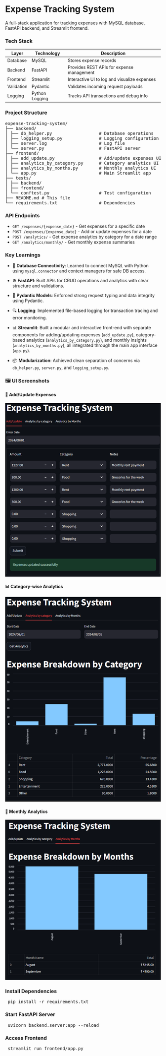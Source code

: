 
# Expense Tracking System

A full-stack application for tracking expenses with MySQL database, FastAPI backend, and Streamlit frontend.


### Tech Stack

| Layer       | Technology     | Description                                 |
|------------|----------------|---------------------------------------------|
| Database   | MySQL          | Stores expense records                      |
| Backend    | FastAPI        | Provides REST APIs for expense management   |
| Frontend   | Streamlit      | Interactive UI to log and visualize expenses|
| Validation | Pydantic       | Validates incoming request payloads         |
| Logging    | Python Logging | Tracks API transactions and debug info      |

### Project Structure  
<pre>expense-tracking-system/
├── backend/
│ ├── db_helper.py                  # Database operations
│ ├── logging_setup.py              # Logging configuration
│ ├── server.log                    # Log file
│ └── server.py                     # FastAPI server
├── frontend/
│ ├── add_update.py                 # Add/update expenses UI
│ ├── analytics_by_category.py      # Category analytics UI
│ ├── analytics_by_months.py        # Monthly analytics UI
│ └── app.py                        # Main Streamlit app
├── tests/
│ ├── backend/
│ ├── frontend/
│ └── conftest.py                   # Test configuration
├── README.md # This file
└── requirements.txt                # Dependencies </pre>


### API Endpoints  

- `GET /expenses/{expense_date}` - Get expenses for a specific date  
- `POST /expenses/{expense_date}` - Add or update expenses for a date  
- `POST /analytics/` - Get expense analytics by category for a date range  
- `GET /analytics/monthly/` - Get monthly expense summaries  

### Key Learnings

- 🔌 **Database Connectivity**: Learned to connect MySQL with Python using `mysql.connector` and context managers for safe DB access.
- ⚙️ **FastAPI**: Built APIs for CRUD operations and analytics with clear structure and validations.
- 🎯 **Pydantic Models**: Enforced strong request typing and data integrity using Pydantic.
- 🔍 **Logging**: Implemented file-based logging for transaction tracing and error monitoring.
- 📊 **Streamlit**: Built a modular and interactive front-end with separate components for adding/updating expenses (`add_update.py`), category-based analytics (`analytics_by_category.py`), and monthly insights (`analytics_by_months.py`), all integrated through the main app interface (`app.py`).

- 📦 **Modularization**: Achieved clean separation of concerns via `db_helper.py`, `server.py`, and `logging_setup.py`.

### 🖼️ UI Screenshots

#### 🔧 Add/Update Expenses  
![Add Expenses](screenshots/add_update_ui.png)

#### 📊 Category-wise Analytics  
![Category Analytics](screenshots/category_analytics_ui.png)

#### 📆 Monthly Analytics  
![Monthly Analytics](screenshots/monthly_analytics_ui.png)

### Install Dependencies

<pre> pip install -r requirements.txt </pre>

### Start FastAPI Server
<pre> uvicorn backend.server:app --reload </pre>

### Access Frontend
<pre> streamlit run frontend/app.py </pre>

